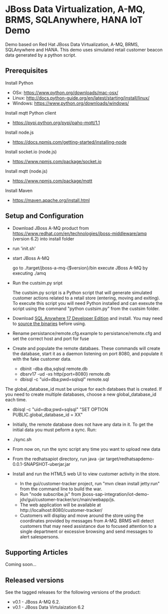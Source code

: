 JBoss Data Virtualization, A-MQ, BRMS, SQLAnywhere, HANA IoT Demo 
=====================================================================

Demo based on Red Hat JBoss Data Virtualization, A-MQ, BRMS, SQLAnywhere and HANA. This demo uses simulated retail customer beacon data generated by a python script. 

Prerequisites
-----------------------

Install Python
-  OSx: https://www.python.org/downloads/mac-osx/ 
-  Linux: http://docs.python-guide.org/en/latest/starting/install/linux/    
-  Windows: https://www.python.org/downloads/windows/

Install mqtt Python client
- https://pypi.python.org/pypi/paho-mqtt/1.1

Install node.js
- https://docs.npmjs.com/getting-started/installing-node

Install socket.io (node.js)
- https://www.npmjs.com/package/socket.io

Install mqtt (node.js)
- https://www.npmjs.com/package/mqtt

Install Maven
- https://maven.apache.org/install.html

Setup and Configuration
-----------------------

- Download JBoss A-MQ product from https://www.redhat.com/en/technologies/jboss-middleware/amq (version 6.2) into install folder

- run 'init.sh' 

- start JBoss A-MQ

   go to ./target/jboss-a-mq-{$version}/bin
   execute JBoss A-MQ by executing ./amq

- Run the custsim.py sript

  The custsim.py script is a Python script that will generate simulated customer actions 
  related to a retail store (entering, moving and exiting).
  To execute this script you will need Python installed and can exexute the script using 
  the command "python custsim.py" from the custsim folder. 

- Download [SQL Anywhere 17 Developer Edition](https://www.sap.com/cmp/syb/crm-xm15-dwn-dt015/index.html) and install. You may need to [source the binaries](http://dcx.sap.com/index.html#sqla170/en/html/8135b1bb6ce2101499f0f55a54bc1ab2.html) before using.

- Rename persistance/remote.cfg.example to persistance/remote.cfg and set the correct host and port for fuse

- Create and populate the remote databaes. These commands will create the database, start it as a daemon listening on port 8080, and populate it with the fake customer data.

  - dbinit -dba dba,sqlsql remote.db
  - dbsrv17 -ud -xs http{port=8080} remote.db
  - dbisql -c "uid=dba;pwd=sqlsql" remote.sql

The global_database_id must be unique for each databaes that is created. If you need to create multiple databases, choose a new global_database_id each time.

  - dbisql -c "uid=dba;pwd=sqlsql" "SET OPTION PUBLIC.global_database_id = XX"

  - Initially, the remote database does not have any data in it. To get the initial data you must peform a sync. Run:

  - ./sync.sh

- From now on, run the sync script any time you want to upload new data

- From the redhatsapiot directory, run java -jar target/redhatsapdemo-0.0.1-SNAPSHOT-uberjar.jar 

- Install and run the HTML5 web UI to view customer activity in the store.
  - In the gui/customer-tracker project, run "mvn clean install jetty:run" from the command line to build the war.
  - Run "node subscribe.js" from jboss-sap-integration/iot-demo-jdv/gui/customer-tracker/src/main/webapp/js. 
  - The web application will be available at http://localhost:8080/customer-tracker/
  - Customers will display and move around the store using the coordinates provided by messages from A-MQ. BRMS will detect customers that may need assistance due to focused attention to a single department or excessive browsing and send messages to alert salespersons.


Supporting Articles
-------------------

Coming soon...


Released versions
-----------------

See the tagged releases for the following versions of the product:

- v0.1 - JBoss A-MQ 6.2.
- v0.1 - JBoss Data Virtulaization 6.2




